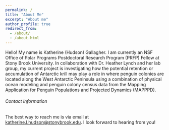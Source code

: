 ```yaml
---
permalink: /
title: "About Me"
excerpt: "About me"
author_profile: true
redirect_from: 
  - /about/
  - /about.html
---
```


Hello! My name is Katherine (Hudson) Gallagher. I am currently an NSF Office of Polar Programs Postdoctoral Research Program (PRFP) Fellow at Stony Brook University. In collaboration with Dr. Heather Lynch and her lab group, my current project is investigating how the potential retention or accumulation of Antarctic krill may play a role in where penguin colonies are located along the West Antarctic Peninsula using a combination of physical ocean modeling and penguin colony census data from the Mapping Application for Penguin Populations and Projected Dynamics (MAPPPD). 

###### Contact Information
The best way to reach me is via email at katherine.l.hudson@stonybrook.edu. I look forward to hearing from you!
